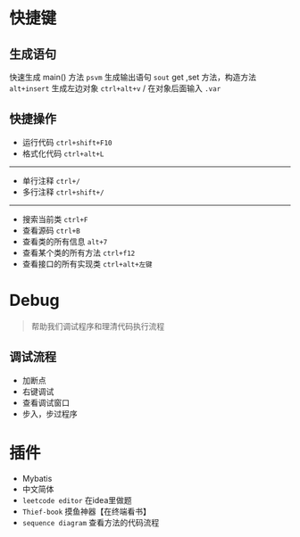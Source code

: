# 快捷键
## 生成语句
快速生成 main() 方法   `psvm`
生成输出语句   `sout`
get ,set 方法，构造方法   `alt+insert`
生成左边对象   `ctrl+alt+v` / 在对象后面输入 `.var`

## 快捷操作
- 运行代码   `ctrl+shift+F10`
- 格式化代码   `ctrl+alt+L`
---
- 单行注释   `ctrl+/`
- 多行注释   `ctrl+shift+/`
---
- 搜索当前类 `ctrl+F`
- 查看源码   `ctrl+B`
- 查看类的所有信息   `alt+7`
- 查看某个类的所有方法 `ctrl+f12`
- 查看接口的所有实现类 `ctrl+alt+左键`

# Debug
>帮助我们调试程序和理清代码执行流程

## 调试流程
- 加断点
- 右键调试
- 查看调试窗口
- 步入，步过程序

# 插件
- Mybatis
- 中文简体
- `leetcode editor` 在idea里做题
- `Thief-book` 摸鱼神器【在终端看书】
- `sequence diagram` 查看方法的代码流程















